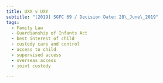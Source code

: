 ```yaml
---
title: UXX v UXY
subtitle: "[2019] SGFC 69 / Decision Date: 28\_June\_2019"
tags:
  - Family Law
  - Guardianship of Infants Act
  - best interest of child
  - custody care and control
  - access to child
  - supervised access
  - overseas access
  - joint custody

---
```

